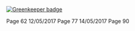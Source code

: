 
[![Greenkeeper badge](https://badges.greenkeeper.io/nerdmax/MvcMusicStore.svg)](https://greenkeeper.io/)

Page 62
12/05/2017 Page 77
14/05/2017 Page 90